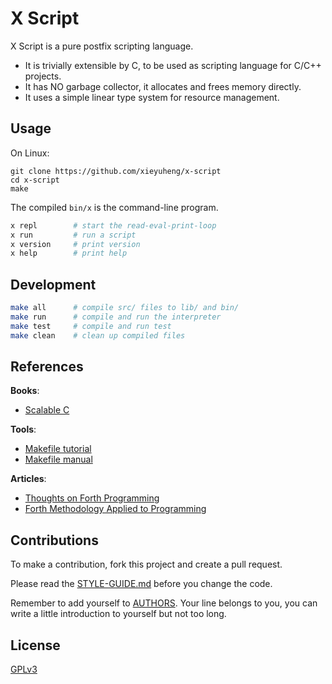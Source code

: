 # X Script

X Script is a pure postfix scripting language.

- It is trivially extensible by C, to be used as scripting language for C/C++ projects.
- It has NO garbage collector, it allocates and frees memory directly.
- It uses a simple linear type system for resource management.

## Usage

On Linux:

```
git clone https://github.com/xieyuheng/x-script
cd x-script
make
```

The compiled `bin/x` is the command-line program.

```sh
x repl        # start the read-eval-print-loop
x run         # run a script
x version     # print version
x help        # print help
```

## Development

```sh
make all      # compile src/ files to lib/ and bin/
make run      # compile and run the interpreter
make test     # compile and run test
make clean    # clean up compiled files
```

## References

**Books**:

- [Scalable C](https://github.com/booksbyus/scalable-c)

**Tools**:

- [Makefile tutorial](https://makefiletutorial.com)
- [Makefile manual](https://www.gnu.org/software/make/manual/make.html)

**Articles**:

- [Thoughts on Forth Programming](https://readonly.link/articles/https://code-of-x-script.fidb.app/docs/references/articles/thoughts-on-forth-programming.md)
- [Forth Methodology Applied to Programming](https://readonly.link/articles/https://code-of-x-script.fidb.app/docs/references/articles/forth-methodology-applied-to-programming.md)

## Contributions

To make a contribution, fork this project and create a pull request.

Please read the [STYLE-GUIDE.md](STYLE-GUIDE.md) before you change the code.

Remember to add yourself to [AUTHORS](AUTHORS).
Your line belongs to you, you can write a little
introduction to yourself but not too long.

## License

[GPLv3](LICENSE)
